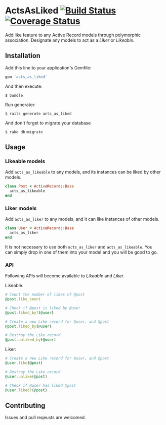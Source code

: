 # ActsAsLiked [![Build Status](https://travis-ci.org/sungwoncho/acts_as_liked.svg?branch=master)](https://travis-ci.org/sungwoncho/acts_as_liked) [![Coverage Status](https://coveralls.io/repos/sungwoncho/acts_as_liked/badge.png?branch=master)](https://coveralls.io/r/sungwoncho/acts_as_liked?branch=master)

Add like feature to any Active Record models through polymorphic association. Designate any models to act as a *Liker* or *Likeable*.

## Installation

Add this line to your application's Gemfile:

```ruby
gem 'acts_as_liked'
```

And then execute:

    $ bundle

Run generator:

    $ rails generate acts_as_liked

And don't forget to migrate your database

    $ rake db:migrate

## Usage

### Likeable models

Add `acts_as_likeable` to any models, and its instances can be liked by other models.

```ruby
class Post < ActiveRecord::Base
  acts_as_likeable
end
```

### Liker models

Add `acts_as_liker` to any models, and it can like instances of other models.

```ruby
class User < ActiveRecord::Base
  acts_as_liker
end
```

It is not necessary to use both `acts_as_liker` and `acts_as_likeable`. You can simply drop in one of them into your model and you will be good to go.

### API

Following APIs will become available to *Likeable* and *Liker*.

Likeable:

```ruby
# Count the number of likes of @post
@post.like_count

# Check if @post is liked by @user
@post.liked_by?(@user)

# Create a new Like record for @user, and @post
@post.liked_by(@user)

# Destroy the Like record
@post.unliked_by(@user)
```

Liker:

```ruby
# Create a new Like record for @user, and @post
@user.like(@post)

# Destroy the Like record
@user.unlike(@post)

# Check if @user has liked @post
@user.liked?(@post)
```

## Contributing

Issues and pull reqeusts are welcomed.